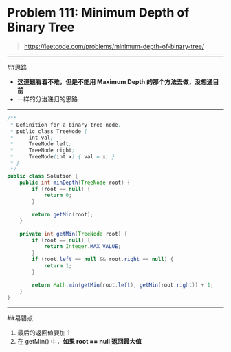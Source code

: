 # Problem 111: Minimum Depth of Binary Tree


> https://leetcode.com/problems/minimum-depth-of-binary-tree/

----------
##思路
* **这道题看着不难，但是不能用 Maximum Depth 的那个方法去做，没想通目前**
* 一样的分治递归的思路

----------
```java
/**
 * Definition for a binary tree node.
 * public class TreeNode {
 *     int val;
 *     TreeNode left;
 *     TreeNode right;
 *     TreeNode(int x) { val = x; }
 * }
 */
public class Solution {
    public int minDepth(TreeNode root) {
        if (root == null) {
            return 0;
        }   
        
        return getMin(root);
    }
    
    private int getMin(TreeNode root) {
        if (root == null) {
            return Integer.MAX_VALUE;
        }
        if (root.left == null && root.right == null) {
            return 1;
        }
        
        return Math.min(getMin(root.left), getMin(root.right)) + 1;
    }
}
```
----
##易错点
1. 最后的返回值要加 1
2. 在 getMin() 中，**如果 root == null 返回最大值**














